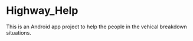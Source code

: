 # Highway_Help
This is an Android app project to help the people in the vehical breakdown situations.
